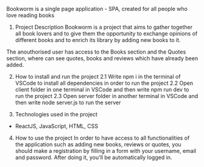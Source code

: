 Bookworm is a single page application - SPA, created for all people who love reading books


1. Project Description
Bookworm is a project that aims to gather together all book lovers and to give them the opportunity to exchange opinions of different books and to enrich its library by adding new books to it.

The anouthorised user has access to the Books section and the Quotes section, where can see quotes, books and reviews which have already been added. 




2. How to install and run the project
2.1 Write npm i in the terminal of VSCode to install all dependencies in order to run the project
2.2 Open client folder in one terminal in VSCode and then write npm run dev to run the project
2.3 Open server folder in another terminal in VSCode and then write node server.js to run the server


3. Technologies used in the project
- ReactJS, JavaScript, HTML, CSS


4. How to use the project
In order to have access to all functionalities of the application such as adding new books, reviews or quotes, you should make a registration by filling in a form with your username, email and password. After doing it, you'll be automatically logged in.
